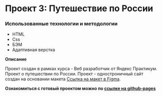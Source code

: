 # Проект 3: Путешествие по России

### Использованные технологии и методологии
* HTML
* Css
* БЭМ
* Адаптивная верстка

**Описание**

Проект создан в рамках курса - Веб разработчик от Яндекс Практикум.
Проект о путешествии по России.
Проект - одностроничный сайт создан на основании макета [Ссылка на макет в Figma](https://www.figma.com/file/OyRWEjU6wBwRe1hapzQoLx/Sprint-3%3A-Russia-%2F-desktop-%2B-mobile?node-id=28503%3A0).

**Ознакомиться с готовый проектом можно по [ссылке на github-pages](https://maks-ace.github.io/russian-travel/)**



